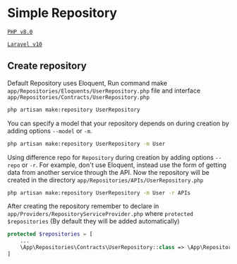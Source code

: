# Simple Repository

[`PHP v8.0`](https://php.net)

[`Laravel v10`](https://github.com/laravel/laravel)

## Create repository

Default Repository uses Eloquent, Run command make `app/Repositories/Eloquents/UserRepository.php` file
and interface `app/Repositories/Contracts/UserRepository.php`

```bash
php artisan make:repository UserRepository
```

You can specify a model that your repository depends on during creation by adding options `--model` or `-m`.

```bash
php artisan make:repository UserRepository -m User
```

Using difference repo for `Repository` during creation by adding options `--repo` or `-r`.
For example, don't use Eloquent, instead use the form of getting data from another service through the API.
Now the repository will be created in the directory `app/Repositories/APIs/UserRepository.php`

```bash
php artisan make:repository UserRepository -m User -r APIs
```

After creating the repository remember to declare in `app/Providers/RepositoryServiceProvider.php` where `protected $repositories` (By default they will be added automatically)

```php
protected $repositories = [
    ...
    \App\Repositories\Contracts\UserRepository::class => \App\Repositories\Eloquents\UserRepository::class,
]
```
